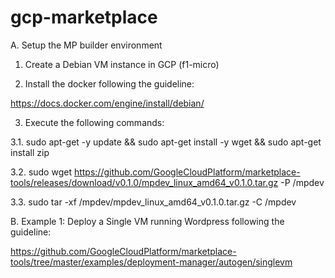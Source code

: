 # gcp-marketplace

A. Setup the MP builder environment 

1. Create a Debian VM instance in GCP (f1-micro)

2. Install the docker following the guideline:

https://docs.docker.com/engine/install/debian/

3. Execute the following commands:

3.1. sudo apt-get -y update && sudo apt-get install -y wget && sudo apt-get install zip

3.2. sudo wget https://github.com/GoogleCloudPlatform/marketplace-tools/releases/download/v0.1.0/mpdev_linux_amd64_v0.1.0.tar.gz -P /mpdev 

3.3. sudo tar -xf /mpdev/mpdev_linux_amd64_v0.1.0.tar.gz -C /mpdev

B. Example 1: Deploy a Single VM running Wordpress following the guideline:

https://github.com/GoogleCloudPlatform/marketplace-tools/tree/master/examples/deployment-manager/autogen/singlevm






